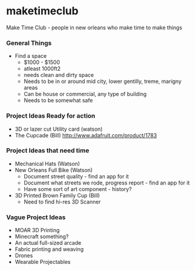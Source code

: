 # maketimeclub
Make Time Club - people in new orleans who make time to make things

### General Things
* Find a space
    * $1000 - $1500
    * atleast 1000ft2
    * needs clean and dirty space
    * Needs to be in or around mid city, lower gentilly, treme, marigny areas
    * Can be house or commercial, any type of building
    * Needs to be somewhat safe

### Project Ideas Ready for action
* 3D or lazer cut Utility card (watson)
* The Cupcade (Bill) http://www.adafruit.com/product/1783

### Project Ideas that need time
* Mechanical Hats (Watson)
* New Orleans Full Bike (Watson)
    * Document street quality - find an app for it
    * Document what streets we rode, progress report - find an app for it
    * Have some sort of art component - history?
* 3D Printed Brown Family Cup (Bill)
    * Need to find hi-res 3D Scanner

### Vague Project Ideas
* MOAR 3D Printing
* Minecraft something?
* An actual full-sized arcade
* Fabric printing and weaving
* Drones
* Wearable Projectables
